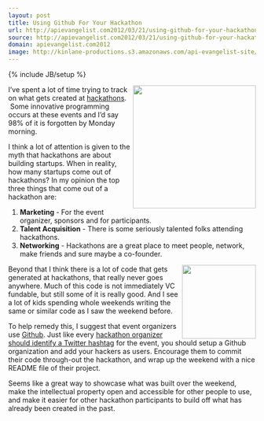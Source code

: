 ```yaml
---
layout: post
title: Using Github For Your Hackathon
url: http://apievangelist.com2012/03/21/using-github-for-your-hackathon/
source: http://apievangelist.com2012/03/21/using-github-for-your-hackathon/
domain: apievangelist.com2012
image: http://kinlane-productions.s3.amazonaws.com/api-evangelist-site/blog/github-logo.png
---
```

{% include JB/setup %}<p>
     <img src="http://kinlane-productions.s3.amazonaws.com/api-evangelist/tag-cloud-hackathon.png"  width="250" align="right" />
</p>
<p>
     I’ve spent a lot of time trying to track on what gets created at <a title="hackathons" href="/events/">hackathons</a>.  Some innovative programming occurs at these events and I’d say 98% of it is forgotten by Monday morning.
</p>
<p>
     I think a lot of attention is given to the myth that hackathons are about building startups. When in reality, how many startups come out of hackathons? In my opinion the top three things that come out of a hackathon are:
</p>
<ol class="mainlist">
     <li>
          <strong>Marketing</strong> - For the event organizer, sponsors and for participants.
     </li>
     <li>
          <strong>Talent Acquisition</strong> - There is some seriously talented folks attending hackathons.
     </li>
     <li>
          <strong>Networking</strong> - Hackathons are a great place to meet people, network, make friends and sure maybe a co-founder.
     </li>
</ol>
<p>
     <img src="http://kinlane-productions.s3.amazonaws.com/github-logo.png"  width="150" align="right" />
</p>
<p>
     Beyond that I think there is a lot of code that gets generated at hackathons, that really never goes anywhere. Much of this code is not immediately VC fundable, but still some of it is really good. And I see a lot of kids spending whole weekends writing the same or similar code as I saw the weekend before.
</p>
<p>
     To help remedy this, I suggest that event organizers use <a title="Github" href="http://kinlane-productions.s3.amazonaws.com/github-logo.png">Github</a>. Just like every <a href="/2012/01/08/hashtag-for-your-hackathon/">hackathon organizer should identify a Twitter hashtag</a> for the event, you should setup a Github organization and add your hackers as users. Encourage them to commit their code through-out the hackathon, and wrap up the weekend with a nice README file of their project.
</p>
<p>
     Seems like a great way to showcase what was built over the weekend, make the intellectual property open and accessible for other people to use, and make it easier for other hackathon participants to build off what has already been created in the past.
</p>
